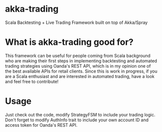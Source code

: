 akka-trading
============

Scala Backtesting + Live Trading Framework built on top of Akka/Spray

What is akka-trading good for?
==============================

This framework can be useful for people coming from Scala background who are making their first steps in implementing backtesting and automated trading strategies using Oanda's REST API, which is in my opinion one of the best available APIs for retail clients. Since this is work in progress, if you are a Scala enthusiast and are interested in automated trading, have a look and feel free to contribute!

Usage
=====

Just check out the code, modify StrategyFSM to include your trading logic. Don't forget to modify AuthInfo trait to include your own account ID and access token for Oanda's REST API.
